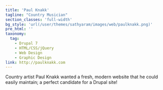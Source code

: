 ```yaml
---
title: 'Paul Knakk'
tagline: "Country Musician"
section_classes: 'full-width'
bg_style: 'url(/user/themes/sathyaram/images/web/paulknakk.png)'
pre_html: ''
taxonomy:
  tag:
    - Drupal 7
    - HTML/CSS/jQuery
    - Web Design
    - Graphic Design
link: http://paulknakk.com
---
```

Country artist Paul Knakk wanted a fresh, modern website that he could easily maintain; a perfect candidate for a Drupal site! 

